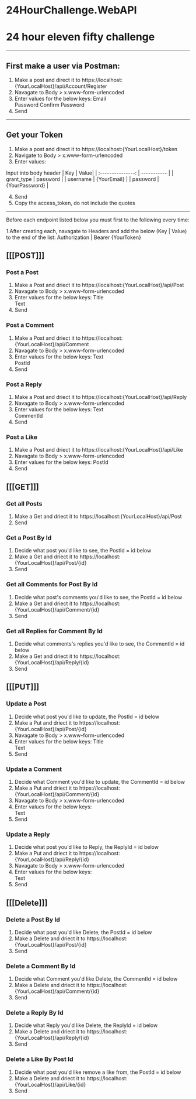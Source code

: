 # 24HourChallenge.WebAPI
# 24 hour eleven fifty challenge

----------------

## First make a user via Postman:
1. Make a post and direct it to https://localhost:{YourLocalHost}/api/Account/Register
2. Navagate to Body > x.www-form-urlencoded
3. Enter values for the below keys:
Email             
Password 
Confirm Password
4. Send

---------------------

## Get your Token
1. Make a post and direct it to https://localhost:{YourLocalHost}/token
2. Navigate to Body > x.www-form-urlencoded
3. Enter values:

Input into body header
| Key | Value|
| :---------------: | ----------- |
| grant_type | password |
| username | {YourEmail} |
| password | {YourPassword} |


4. Send
5. Copy the access_token, do not include the quotes


-----------------

Before each endpoint listed below you must first to the following every time:

1.After creating each, navagate to Headers and add the below (Key | Value) to the end of the list:
Authorization    |   Bearer {YourToken}

## [[[POST]]]
### Post a Post
1. Make a Post and driect it to https://localhost:{YourLocalHost}/api/Post
2. Navagate to Body > x.www-form-urlencoded
3. Enter values for the below keys:
  Title             
  Text
4. Send

### Post a Comment
1. Make a Post and driect it to https://localhost:{YourLocalHost}/api/Comment
2. Navagate to Body > x.www-form-urlencoded
3. Enter values for the below keys:
  Text             
  PostId
4. Send

### Post a Reply
1. Make a Post and driect it to https://localhost:{YourLocalHost}/api/Reply
2. Navagate to Body > x.www-form-urlencoded
3. Enter values for the below keys:
  Text             
  CommentId
4. Send

### Post a Like
1. Make a Post and driect it to https://localhost:{YourLocalHost}/api/Like
2. Navagate to Body > x.www-form-urlencoded
3. Enter values for the below keys:
  PostId
4. Send

## [[[GET]]]

### Get all Posts
1. Make a Get and driect it to https://localhost:{YourLocalHost}/api/Post
2. Send

### Get a Post By Id
1. Decide what post you'd like to see, the PostId = id below
2. Make a Get and driect it to https://localhost:{YourLocalHost}/api/Post/{id}
3. Send

### Get all Comments for Post By Id
1. Decide what post's comments you'd like to see, the PostId = id below
2. Make a Get and driect it to https://localhost:{YourLocalHost}/api/Comment/{id}
3. Send

### Get all Replies for Comment By Id
1. Decide what comments's replies you'd like to see, the CommentId = id below
2. Make a Get and driect it to https://localhost:{YourLocalHost}/api/Reply/{id}
3. Send

## [[[PUT]]]

### Update a Post
1. Decide what post you'd like to update, the PostId = id below
2. Make a Put and driect it to https://localhost:{YourLocalHost}/api/Post/{id}
2. Navagate to Body > x.www-form-urlencoded
3. Enter values for the below keys:
  Title             
  Text
4. Send

### Update a Comment
1. Decide what Comment you'd like to update, the CommentId = id below
2. Make a Put and driect it to https://localhost:{YourLocalHost}/api/Comment/{id}
2. Navagate to Body > x.www-form-urlencoded
3. Enter values for the below keys:           
  Text
4. Send

### Update a Reply
1. Decide what post you'd like to Reply, the ReplyId = id below
2. Make a Put and driect it to https://localhost:{YourLocalHost}/api/Reply/{id}
2. Navagate to Body > x.www-form-urlencoded
3. Enter values for the below keys:           
  Text
4. Send

## [[[Delete]]]

### Delete a Post By Id
1. Decide what post you'd like Delete, the PostId = id below
2. Make a Delete and driect it to https://localhost:{YourLocalHost}/api/Post/{id}
3. Send

### Delete a Comment By Id
1. Decide what Comment you'd like Delete, the CommentId = id below
2. Make a Delete and driect it to https://localhost:{YourLocalHost}/api/Comment/{id}
3. Send

### Delete a Reply By Id
1. Decide what Reply you'd like Delete, the ReplyId = id below
2. Make a Delete and driect it to https://localhost:{YourLocalHost}/api/Reply/{id}
3. Send

### Delete a Like By Post Id
1. Decide what post you'd like remove a like from, the PostId = id below
2. Make a Delete and driect it to https://localhost:{YourLocalHost}/api/Like/{id}
3. Send
